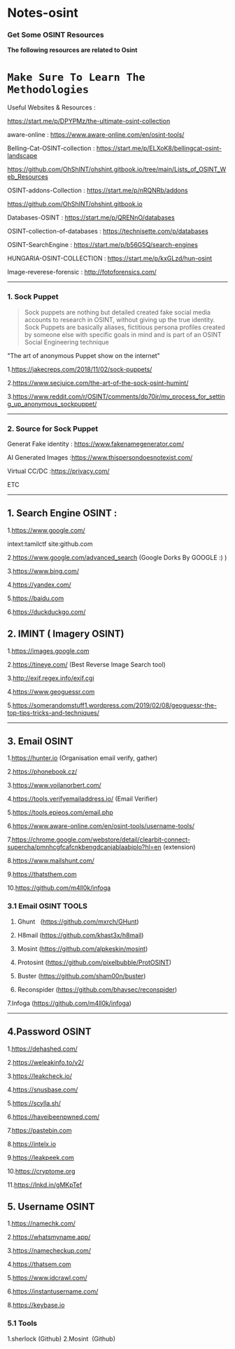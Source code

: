 # Notes-osint

### Get Some OSINT Resources

**The following resources are related to Osint**

# ` Make Sure To Learn The Methodologies `

Useful Websites & Resources : 

 https://start.me/p/DPYPMz/the-ultimate-osint-collection

aware-online : https://www.aware-online.com/en/osint-tools/

Belling-Cat-OSINT-collection : https://start.me/p/ELXoK8/bellingcat-osint-landscape

https://github.com/OhShINT/ohshint.gitbook.io/tree/main/Lists_of_OSINT_Web_Resources

OSINT-addons-Collection : https://start.me/p/nRQNRb/addons

https://github.com/OhShINT/ohshint.gitbook.io

Databases-OSINT : https://start.me/p/QRENnO/databases

OSINT-collection-of-databases : https://technisette.com/p/databases

OSINT-SearchEngine : https://start.me/p/b56G5Q/search-engines

HUNGARIA-OSINT-COLLECTION : https://start.me/p/kxGLzd/hun-osint

Image-reverese-forensic : http://fotoforensics.com/

-----


### 1. Sock Puppet

>Sock puppets are nothing but detailed created fake social media accounts to research in OSINT,
without giving up the true identity. Sock Puppets are basically aliases,
fictitious persona profiles created by someone else with specific goals in mind and is part of an OSINT Social Engineering technique


"The art of anonymous Puppet show on the internet"


1.https://jakecreps.com/2018/11/02/sock-puppets/

2.https://www.secjuice.com/the-art-of-the-sock-osint-humint/

3.https://www.reddit.com/r/OSINT/comments/dp70jr/my_process_for_setting_up_anonymous_sockpuppet/


---

### 2. Source for Sock Puppet

Generat Fake identity : https://www.fakenamegenerator.com/

AI Generated Images :https://www.thispersondoesnotexist.com/

Virtual CC/DC :https://privacy.com/

ETC

-----


## 1. Search Engine OSINT :

1.https://www.google.com/

intext:tamilctf site:github.com

2.https://www.google.com/advanced_search (Google Dorks By GOOGLE :) )

3.https://www.bing.com/

4.https://yandex.com/

5.https://baidu.com

6.https://duckduckgo.com/


## 2. IMINT ( Imagery OSINT)

1.https://images.google.com

2.https://tineye.com/ (Best Reverse Image Search tool)

3.http://exif.regex.info/exif.cgi

4.https://www.geoguessr.com

5.https://somerandomstuff1.wordpress.com/2019/02/08/geoguessr-the-top-tips-tricks-and-techniques/

---

## 3. Email OSINT

1.https://hunter.io (Organisation email verify, gather)

2.https://phonebook.cz/

3.https://www.voilanorbert.com/

4.https://tools.verifyemailaddress.io/ (Email Verifier)

5.https://tools.epieos.com/email.php

6.https://www.aware-online.com/en/osint-tools/username-tools/

7.https://chrome.google.com/webstore/detail/clearbit-connect-supercha/pmnhcgfcafcnkbengdcanjablaabjplo?hl=en (extension)

8.https://www.mailshunt.com/

9.https://thatsthem.com

10.https://github.com/m4ll0k/infoga

### 3.1 Email OSINT TOOLS 

1. Ghunt   (https://github.com/mxrch/GHunt)

2. H8mail (https://github.com/khast3x/h8mail)

3. Mosint (https://github.com/alpkeskin/mosint)

4. Protosint (https://github.com/pixelbubble/ProtOSINT)

5. Buster (https://github.com/sham00n/buster)

6. Reconspider (https://github.com/bhavsec/reconspider)

7.Infoga  (https://github.com/m4ll0k/infoga)

---

## 4.Password OSINT 

1.https://dehashed.com/

2.https://weleakinfo.to/v2/

3.https://leakcheck.io/

4.https://snusbase.com/

5.https://scylla.sh/

6.https://haveibeenpwned.com/

7.https://pastebin.com

8.https://intelx.io

9.https://leakpeek.com

10.https://cryptome.org

11.https://lnkd.in/gMKpTef


## 5. Username OSINT

1.https://namechk.com/

2.https://whatsmyname.app/

3.https://namecheckup.com/

4.https://thatsem.com

5.https://www.idcrawl.com/

6.https://instantusername.com/

8.https://keybase.io

### 5.1 Tools

1.sherlock (Github)
2.Mosint  (Github)






  
